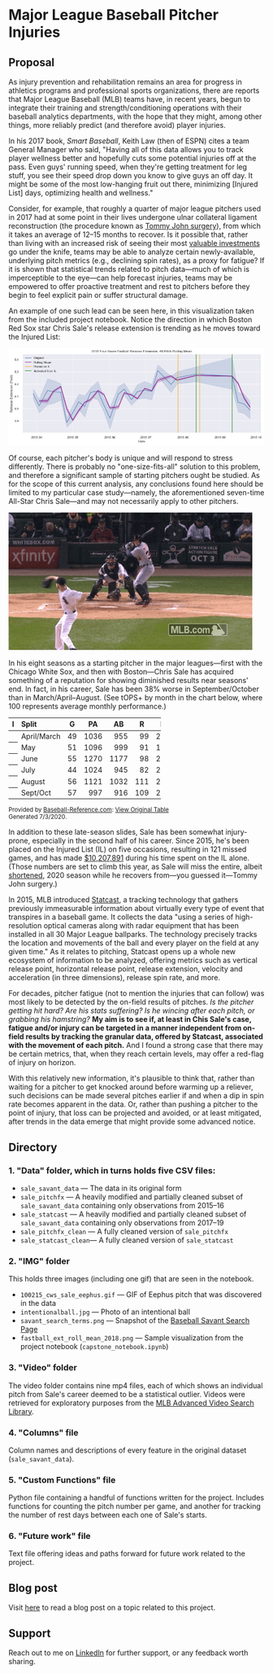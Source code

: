 # Major League Baseball Pitcher Injuries

## Proposal

As injury prevention and rehabilitation remains an area for progress in athletics programs and professional sports organizations, there are reports that Major League Baseball (MLB) teams have, in recent years, begun to integrate their training and strength/conditioning operations with their baseball analytics departments, with the hope that they might, among other things, more reliably predict (and therefore avoid) player injuries.

In his 2017 book, *Smart Baseball*, Keith Law (then of ESPN) cites a team General Manager who said, "Having all of this data allows you to track player wellness better and hopefully cuts some potential injuries off at the pass. Even guys' running speed, when they're getting treatment for leg stuff, you see their speed drop down you know to give guys an off day. It might be some of the most low-hanging fruit out there, minimizing [Injured List] days, optimizing health and wellness."

Consider, for example, that roughly a quarter of major league pitchers used in 2017 had at some point in their lives undergone ulnar collateral ligament reconstruction (the procedure known as [Tommy John surgery](https://tht.fangraphs.com/ten-interesting-facts-about-tommy-john-surgery/#:~:text=In%20all%2C%2026%20percent%20of,had%20undergone%20Tommy%20John%20surgery.&text=In%202017%2C%20a%20whopping%2086.7,has%20had%20Tommy%20John%20surgery.)), from which it takes an average of 12–15 months to recover. Is it possible that, rather than living with an increased risk of seeing their most [valuable investments](https://www.cnbc.com/2019/12/11/gerrit-cole-agrees-to-historic-324-million-deal-with-yankees-reports.html#:~:text=Gerrit%20Cole%20agrees%20to%20historic%20%24324%20million%20deal%20with%20Yankees%2C%20reports%20say,-Published%20Wed%2C%20Dec&text=Gerrit%20Cole%2C%20the%20top%20free,largest%20deal%20in%20MLB%20history.) go under the knife, teams may be able to analyze certain newly-available, underlying pitch metrics (e.g., declining spin rates), as a proxy for fatigue? If it is shown that statistical trends related to pitch data—much of which is imperceptible to the eye—can help forecast injuries, teams may be empowered to offer proactive treatment and rest to pitchers before they begin to feel explicit pain or suffer structural damage.

An example of one such lead can be seen here, in this visualization taken from the included project notebook. Notice the direction in which Boston Red Sox star Chris Sale's release extension is trending as he moves toward the Injured List:

![](images/fastball_ext_roll_mean_2018.png "2018 4-Seam Fastball Rolling Release Extension")

Of course, each pitcher's body is unique and will respond to stress differently. There is probably no "one-size-fits-all" solution to this problem, and therefore a significant sample of starting pitchers ought be studied. As for the scope of this current analysis, any conclusions found here should be limited to my particular case study—namely, the aforementioned seven-time All-Star Chris Sale—and may not necessarily apply to other pitchers.

![SegmentLocal](images/100215_cws_sale_eephus.gif "Chris Sale Eephus Pitch")

In his eight seasons as a starting pitcher in the major leagues—first with the Chicago White Sox, and then with Boston—Chris Sale has acquired something of a reputation for showing diminished results near seasons' end. In fact, in his career, Sale has been 38% worse in September/October than in March/April–August. (See tOPS+ by month in the chart below, where 100 represents average monthly performance.)

<table class="" id="" data-cols-to-freeze="2" tabindex="-1" cellpadding="3" cellspacing="0" border="0" style="width:100%;max-width:300px;">
   <colgroup><col><col><col><col><col><col><col><col><col><col><col><col><col><col><col><col><col><col><col><col><col><col><col><col><col><col><col><col></colgroup>
   <thead>
      <tr>
         <th scope="col" align="center">I</th>
         <th scope="col" align="left">Split</th>
         <th scope="col" align="center">G</th>
         <th scope="col" align="center">PA</th>
         <th scope="col" align="center">AB</th>
         <th scope="col" align="center">R</th>
         <th scope="col" align="center">H</th>
         <th scope="col" align="center">2B</th>
         <th scope="col" align="center">3B</th>
         <th scope="col" align="center">HR</th>
         <th scope="col" align="center">BB</th>
         <th scope="col" align="center">SO</th>
         <th scope="col" data-filter="1" data-name="Strikeouts / Base On Balls" align="center">SO/W</th>
         <th scope="col" data-filter="1" data-name="Batting Average" align="center">BA</th>
         <th scope="col" data-filter="1" data-name="On-Base%" align="center">OBP</th>
         <th scope="col" data-filter="1" data-name="Slugging %" align="center">SLG</th>
         <th scope="col" data-filter="1" data-name="On-Base Plus Slugging" align="center">OPS</th>
         <th scope="col" align="center">TB</th>
         <th scope="col" data-filter="1" data-name="Batting Average on Balls In Play" align="center">BAbip</th>
         <th scope="col" align="center">tOPS+</th>
      </tr>
   </thead>
   <tbody>
<tr><th scope="row" align="left"></th><td data-endpoint="/tools/split_stats.cgi?full=0&amp;params=month%7CApril%2FMarch%7Csalech01%7Cpitch%7CAB%7C" align="left">April/March</td><td align="right">49</td><td align="right">1036</td><td align="right">955</td><td align="right">99</td><td align="right">207</td><td align="right">44</td><td align="right">3</td><td align="right">27</td><td align="right">62</td><td align="right">278</td><td align="right">4.48</td><td align="right">.217</td><td align="right">.271</td><td align="right">.354</td><td align="right">.625</td><td align="right">338</td><td align="right">.275</td><td align="right">100</td></tr>
<tr><th scope="row" align="left"></th><td data-endpoint="/tools/split_stats.cgi?full=0&amp;params=month%7CMay%7Csalech01%7Cpitch%7CAB%7C" align="left">May</td><td align="right">51</td><td align="right">1096</td><td align="right">999</td><td align="right">91</td><td align="right">183</td><td align="right">40</td><td align="right">4</td><td align="right">24</td><td align="right">73</td><td align="right">364</td><td align="right">4.99</td><td align="right">.183</td><td align="right">.247</td><td align="right">.303</td><td align="right">.551</td><td align="right">303</td><td align="right">.257</td><td align="right">77</td></tr>
<tr><th scope="row" align="left"></th><td data-endpoint="/tools/split_stats.cgi?full=0&amp;params=month%7CJune%7Csalech01%7Cpitch%7CAB%7C" align="left">June</td><td align="right">55</td><td align="right">1270</td><td align="right">1177</td><td align="right">98</td><td align="right">245</td><td align="right">43</td><td align="right">2</td><td align="right">25</td><td align="right">63</td><td align="right">401</td><td align="right">6.37</td><td align="right">.208</td><td align="right">.256</td><td align="right">.312</td><td align="right">.568</td><td align="right">367</td><td align="right">.290</td><td align="right">83</td></tr>
<tr><th scope="row" align="left"></th><td data-endpoint="/tools/split_stats.cgi?full=0&amp;params=month%7CJuly%7Csalech01%7Cpitch%7CAB%7C" align="left">July</td><td align="right">44</td><td align="right">1024</td><td align="right">945</td><td align="right">82</td><td align="right">216</td><td align="right">47</td><td align="right">1</td><td align="right">23</td><td align="right">53</td><td align="right">309</td><td align="right">5.83</td><td align="right">.229</td><td align="right">.284</td><td align="right">.353</td><td align="right">.637</td><td align="right">334</td><td align="right">.314</td><td align="right">105</td></tr>
<tr><th scope="row" align="left"></th><td data-endpoint="/tools/split_stats.cgi?full=0&amp;params=month%7CAugust%7Csalech01%7Cpitch%7CAB%7C" align="left">August</td><td align="right">56</td><td align="right">1121</td><td align="right">1032</td><td align="right">111</td><td align="right">225</td><td align="right">44</td><td align="right">3</td><td align="right">34</td><td align="right">66</td><td align="right">367</td><td align="right">5.56</td><td align="right">.218</td><td align="right">.275</td><td align="right">.365</td><td align="right">.640</td><td align="right">377</td><td align="right">.302</td><td align="right">105</td></tr>
<tr><th scope="row" align="left"></th><td data-endpoint="/tools/split_stats.cgi?full=0&amp;params=month%7CSept%2FOct%7Csalech01%7Cpitch%7CAB%7C" align="left">Sept/Oct</td><td align="right">57</td><td align="right">997</td><td align="right">916</td><td align="right">109</td><td align="right">236</td><td align="right">36</td><td align="right">4</td><td align="right">39</td><td align="right">57</td><td align="right">288</td><td align="right">5.05</td><td align="right">.258</td><td align="right">.313</td><td align="right">.433</td><td align="right">.747</td><td align="right">397</td><td align="right">.332</td><td align="right">138</td></tr>
</tbody></table>
</tbody></table><div id="credit_month" class="sr_share" style="font-size: 0.83em;">Provided by <a href="https://www.sports-reference.com/sharing.html?utm_source=direct&amp;utm_medium=Share&amp;utm_campaign=ShareTool">Baseball-Reference.com</a>: <a href="https://www.baseball-reference.com/players/split.fcgi?id=salech01&amp;t=p&amp;year=Career&amp;utm_source=direct&amp;utm_medium=Share&amp;utm_campaign=ShareTool#month">View Original Table</a><br>Generated 7/3/2020.</div>
</div>  

In addition to these late-season slides, Sale has been somewhat injury-prone, especially in the second half of his career. Since 2015, he's been placed on the Injured List (IL) on five occasions, resulting in 121 missed games, and has made [$10,207,891](https://www.spotrac.com/mlb/boston-red-sox/chris-sale-7278/injuries/) during his time spent on the IL alone. (Those numbers are set to climb this year, as Sale will miss the entire, albeit [shortened](https://www.npr.org/2020/06/24/882678448/major-league-baseball-comes-back-for-shorter-season-after-coronavirus-shutdown#:~:text=Live%20Sessions-,Major%20League%20Baseball%20Comes%20Back%20For%20Shorter%20Season%20After%20Coronavirus,training%20beginning%20on%20July%201.), 2020 season while he recovers from—you guessed it—Tommy John surgery.)

In 2015, MLB introduced [Statcast](https://www.mlb.com/news/statcast-primer-baseball-will-never-be-the-same/c-119234412), a tracking technology that gathers previously immeasurable information about virtually every type of event that transpires in a baseball game. It collects the data "using a series of high-resolution optical cameras along with radar equipment that has been installed in all 30 Major League ballparks. The technology precisely tracks the location and movements of the ball and every player on the field at any given time." As it relates to pitching, Statcast opens up a whole new ecosystem of information to be analyzed, offering metrics such as vertical release point, horizontal release point, release extension, velocity and acceleration (in three dimensions), release spin rate, and more.

For decades, pitcher fatigue (not to mention the injuries that can follow) was most likely to be detected by the on-field results of pitches. *Is the pitcher getting hit hard? Are his stats suffering? Is he wincing after each pitch, or grabbing his hamstring?* **My aim is to see if, at least in Chis Sale's case, fatigue and/or injury can be targeted in a manner independent from on-field results by tracking the granular data, offered by Statcast, associated with the movement of each pitch.** And I found a strong case that there may be certain metrics, that, when they reach certain levels, may offer a red-flag of injury on horizon.

With this relatively new information, it's plausible to think that, rather than waiting for a pitcher to get knocked around before warming up a reliever, such decisions can be made several pitches earlier if and when a dip in spin rate becomes apparent in the data. Or, rather than pushing a pitcher to the point of injury, that loss can be projected and avoided, or at least mitigated, after trends in the data emerge that might provide some advanced notice.


## Directory

### 1. "Data" folder, which in turns holds five CSV files:

* `sale_savant_data` — The data in its original form
* `sale_pitchfx` — A heavily modified and partially cleaned subset of `sale_savant_data` containing only observations from 2015–16
* `sale_statcast` — A heavily modified and partially cleaned subset of `sale_savant_data` containing only observations from 2017–19
* `sale_pitchfx_clean` — A fully cleaned version of `sale_pitchfx`
* `sale_statcast_clean`— A fully cleaned version of `sale_statcast`

### 2. "IMG" folder

This holds three images (including one gif) that are seen in the notebook.

* `100215_cws_sale_eephus.gif` — GIF of Eephus pitch that was discovered in the data
* `intentionalball.jpg` — Photo of an intentional ball
* `savant_search_terms.png` — Snapshot of the [Baseball Savant Search Page](https://baseballsavant.mlb.com/statcast_search)
* `fastball_ext_roll_mean_2018.png` — Sample visualization from the project notebook (`capstone_notebook.ipynb`)

### 3. "Video" folder

The video folder contains nine mp4 files, each of which shows an individual pitch from Sale's career deemed to be a statistical outlier. Videos were retrieved for exploratory purposes from the [MLB Advanced Video Search Library](https://www.mlb.com/video/search).

### 4. "Columns" file

Column names and descriptions of every feature in the original dataset (`sale_savant_data`).

### 5. "Custom Functions" file

Python file containing a handful of functions written for the project. Includes functions for counting the pitch number per game, and another for tracking the number of rest days between each one of Sale's starts.

### 6. "Future work" file

Text file offering ideas and paths forward for future work related to the project.

## Blog post

Visit [here](https://medium.com/@timsennett/predicting-mlb-pitch-classes-8c8163cd6c41) to read a blog post on a topic related to this project.

## Support

Reach out to me on [LinkedIn](https://www.linkedin.com/in/timsennett/) for further support, or any feedback worth sharing.

